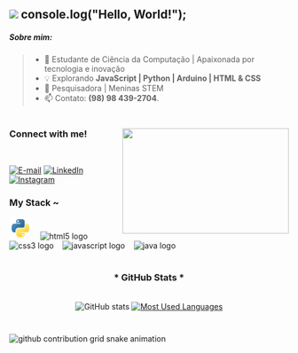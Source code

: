 ## <img src="https://user-images.githubusercontent.com/44104676/173990923-48b66056-0bff-472a-b5bf-faab4146e950.gif" height="45"> console.log("Hello, World!"); 

##### Sobre mim:
> * 🚀 Estudante de Ciência da Computação | Apaixonada por tecnologia e inovação
> * 💡 Explorando **JavaScript | Python | Arduino | HTML & CSS**
> * 🔬 Pesquisadora | Meninas STEM
> *  📫 Contato: **(98) 98 439-2704**.

#

<img align="right" alt="" height="190px" src="https://media1.tenor.com/m/D48L_xXEcDoAAAAd/stress-study.gif" width="300px" height="170px">

<h3 align="left">Connect with me!</h3>

<br>

[![E-mail](https://img.shields.io/badge/-Email-000?style=for-the-badge&logo=microsoft-outlook&logoColor=FF00F6&color:FFF)](mailto:yasmicosm@gmail.com)
[![LinkedIn](https://img.shields.io/badge/-LinkedIn-000?style=for-the-badge&logo=linkedin&logoColor=FF00F6&color:FFF)](https://www.linkedin.com/in/yasmim-cosme/)
[![Instagram](https://img.shields.io/badge/-Instagram-000?style=for-the-badge&logo=instagram&logoColor=FF00F6&color:FFF)](https://www.instagram.com/yasmimcosm/)


<h3 align="left">My Stack ~</h3>

<div align="left">
  <img alt="Rafa-Python" src="https://raw.githubusercontent.com/devicons/devicon/master/icons/python/python-original.svg" height="40" alt="html5 logo"  />
  <img width="8" />
  <img src="https://cdn.jsdelivr.net/gh/devicons/devicon/icons/html5/html5-original.svg" height="40" alt="html5 logo"  />
  <img width="8" />
  <img src="https://cdn.jsdelivr.net/gh/devicons/devicon/icons/css3/css3-original.svg" height="40" alt="css3 logo"  />
  <img width="8" />
  <img src="https://cdn.jsdelivr.net/gh/devicons/devicon/icons/javascript/javascript-plain.svg" height="40" alt="javascript logo"  />
  <img width="8" />
  <img src="https://cdn.jsdelivr.net/gh/devicons/devicon/icons/java/java-original.svg" height="40" alt="java logo"  />
  <img width="8" />

</div>

#
<div style="text-align: center;" align="center">
  <h3>* GitHub Stats *</h3>
  <br>
  <img src="https://github-readme-stats-git-masterrstaa-rickstaa.vercel.app/api?username=yasmimcosm&hide_title=true&show_icons=true&include_all_commits=false&count_private=true&line_height=25&hide=issues&bg_color=000&title_color=FF00F6&text_color=FFF&border_radius=3&border_color=36123c&icon_color=FF00F6&theme=jolly" alt="GitHub stats">

  <a href="https://github.com/yasmimcosm/github-readme-stats">
    <img src="https://github-readme-stats-git-masterrstaa-rickstaa.vercel.app/api/top-langs/?username=yasmimcosm&line_height=10&card_width=290&layout=compact&hide_title=false&count_private=true&langs_count=4&show_icons=true&title_color=FF00F6&hide=html,scss,less&bg_color=000&text_color=8B8B8B&border_radius=3&border_color=561760&count_private=true" alt="Most Used Languages">
  </a>
</div>

  ##

#

<picture align="center">
  <source media="(prefers-color-scheme: dark)" srcset="https://raw.githubusercontent.com/yasmimcosm/yasmimcosm/output/github-contribution-grid-snake-dark.svg">
  <source media="(prefers-color-scheme: light)" srcset="https://raw.githubusercontent.com/yasmimcosm/yasmimcosm/output/github-contribution-grid-snake-dark.svg">
  <img align="center" alt="github contribution grid snake animation" src="https://raw.githubusercontent.com/yasmimcosm/yasmimcosm/output/github-contribution-grid-snake.svg">
</picture>
